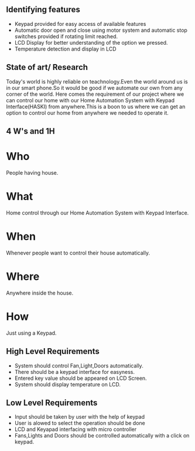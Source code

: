 ## Identifying features
* Keypad provided for easy access of available features
* Automatic door open and close using motor system and automatic stop switches provided if rotating limit reached.
* LCD Display for better understanding of the option we pressed.
* Temperature detection and display in LCD 

## State of art/ Research
 Today's world is highly reliable on teachnology.Even the world around us is in our smart phone.So it would be good if we automate our own from any corner of the world.
 Here comes the requirement of our project where we can control our home with our Home Automation System with Keypad Interface(HASKI) from anywhere.This is a boon to us where we can get an option to control our home from anywhere we needed to operate it.

## 4 W's and 1H
# Who
People having house.
# What
Home control through our Home Automation System with Keypad Interface.
# When
Whenever people want to control their house automatically.
# Where
Anywhere inside the house.
# How
Just using a Keypad.


## High Level Requirements
* System should control Fan,Light,Doors automatically.
* There should be a keypad interface for easyness.	
* Entered key value should be appeared on LCD Screen.	
* System should display temperature on LCD.


## Low Level Requirements
* Input should be taken by user with the help of keypad 
* User is alowed to select the operation should be done 
*	LCD and Keyapad interfacing with micro controller
*	Fans,Lights and Doors should be controlled automatically with a click on keypad.	


